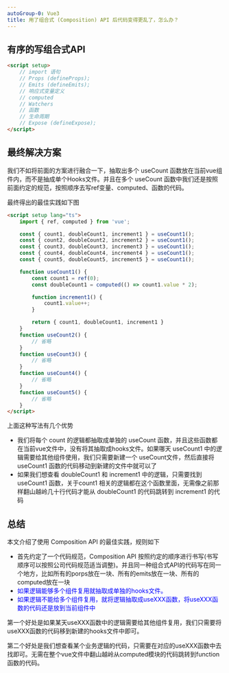 ```yaml
---
autoGroup-0: Vue3
title: 用了组合式 (Composition) API 后代码变得更乱了，怎么办？
---
```

## 有序的写组合式API
```html
<script setup>
    // import 语句
    // Props (defineProps);
    // Emits (defineEmits);
    // 响应式变量定义
    // computed 
    // Watchers
    // 函数
    // 生命周期
    // Expose (defineExpose);
</script>
```


## 最终解决方案
我们不如将前面的方案进行融合一下，抽取出多个 useCount 函数放在当前vue组件内，而不是抽成单个Hooks文件。并且在多个 useCount 函数中我们还是按照前面约定的规范，按照顺序去写ref变量、computed、函数的代码。

最终得出的最佳实践如下图
```html
<script setup lang="ts">
    import { ref, computed } from 'vue';

    const { count1, doubleCount1, increment1 } = useCount1();
    const { count2, doubleCount2, increment2 } = useCount1();
    const { count3, doubleCount3, increment3 } = useCount1();
    const { count4, doubleCount4, increment4 } = useCount1();
    const { count5, doubleCount5, increment5 } = useCount1();

    function useCount1() {
        const count1 = ref(0);
        const doubleCount1 = computed(() => count1.value * 2);

        function increment1() {
            count1.value++;
        }

        return { count1, doubleCount1, increment1 }
    }
    function useCount2() {
        // 省略
    }
    function useCount3() {
        // 省略
    }
    function useCount4() {
        // 省略
    }
    function useCount5() {
        // 省略
    }
</script>
```
上面这种写法有几个优势

- 我们将每个 count 的逻辑都抽取成单独的 useCount 函数，并且这些函数都在当前vue文件中，没有将其抽取成hooks文件。如果哪天 useCount1 中的逻辑需要给其他组件使用，我们只需要新建一个 useCount文件，然后直接将 useCount1 函数的代码移动到新建的文件中就可以了
- 如果我们想查看 doubleCount1 和 increment1 中的逻辑，只需要找到 useCount1 函数，关于count1 相关的逻辑都在这个函数里面，无需像之前那样翻山越岭几十行代码才能从 doubleCount1 的代码跳转到 increment1 的代码

## 总结
本文介绍了使用 Composition API 的最佳实践，规则如下
- 首先约定了一个代码规范，Composition API 按照约定的顺序进行书写(书写顺序可以按照公司代码规范适当调整)。并且同一种组合式API的代码写在同一个地方，比如所有的porps放在一块、所有的emits放在一块、所有的computed放在一块
- <span style="color: blue">如果逻辑能够多个组件复用就抽取成单独的hooks文件。</span>
- <span style="color: blue">如果逻辑不能给多个组件复用，就将逻辑抽取成useXXX函数，将useXXX函数的代码还是放到当前组件中</span>

第一个好处是如果某天useXXX函数中的逻辑需要给其他组件复用，我们只需要将useXXX函数的代码移到新建的hooks文件中即可。

第二个好处是我们想查看某个业务逻辑的代码，只需要在对应的useXXX函数中去找即可。无需在整个vue文件中翻山越岭从computed模块的代码跳转到function函数的代码。

